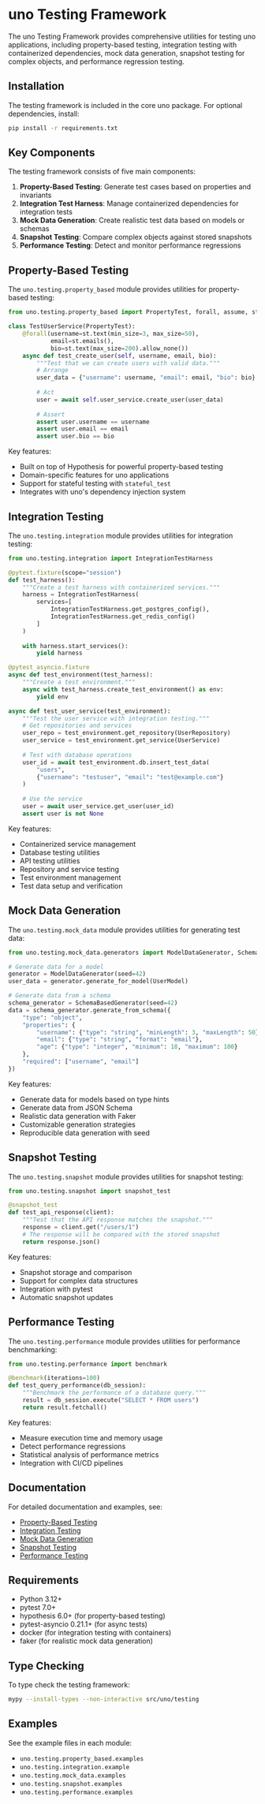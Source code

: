 # uno Testing Framework

The uno Testing Framework provides comprehensive utilities for testing uno applications, including property-based testing, integration testing with containerized dependencies, mock data generation, snapshot testing for complex objects, and performance regression testing.

## Installation

The testing framework is included in the core uno package. For optional dependencies, install:

```bash
pip install -r requirements.txt
```

## Key Components

The testing framework consists of five main components:

1. **Property-Based Testing**: Generate test cases based on properties and invariants
2. **Integration Test Harness**: Manage containerized dependencies for integration tests
3. **Mock Data Generation**: Create realistic test data based on models or schemas
4. **Snapshot Testing**: Compare complex objects against stored snapshots
5. **Performance Testing**: Detect and monitor performance regressions

## Property-Based Testing

The `uno.testing.property_based` module provides utilities for property-based testing:

```python
from uno.testing.property_based import PropertyTest, forall, assume, stateful_test

class TestUserService(PropertyTest):
    @forall(username=st.text(min_size=3, max_size=50),
            email=st.emails(),
            bio=st.text(max_size=200).allow_none())
    async def test_create_user(self, username, email, bio):
        """Test that we can create users with valid data."""
        # Arrange
        user_data = {"username": username, "email": email, "bio": bio}
        
        # Act
        user = await self.user_service.create_user(user_data)
        
        # Assert
        assert user.username == username
        assert user.email == email
        assert user.bio == bio
```

Key features:
- Built on top of Hypothesis for powerful property-based testing
- Domain-specific features for uno applications
- Support for stateful testing with `stateful_test`
- Integrates with uno's dependency injection system

## Integration Testing

The `uno.testing.integration` module provides utilities for integration testing:

```python
from uno.testing.integration import IntegrationTestHarness

@pytest.fixture(scope="session")
def test_harness():
    """Create a test harness with containerized services."""
    harness = IntegrationTestHarness(
        services=[
            IntegrationTestHarness.get_postgres_config(),
            IntegrationTestHarness.get_redis_config()
        ]
    )
    
    with harness.start_services():
        yield harness

@pytest_asyncio.fixture
async def test_environment(test_harness):
    """Create a test environment."""
    async with test_harness.create_test_environment() as env:
        yield env

async def test_user_service(test_environment):
    """Test the user service with integration testing."""
    # Get repositories and services
    user_repo = test_environment.get_repository(UserRepository)
    user_service = test_environment.get_service(UserService)
    
    # Test with database operations
    user_id = await test_environment.db.insert_test_data(
        "users",
        {"username": "testuser", "email": "test@example.com"}
    )
    
    # Use the service
    user = await user_service.get_user(user_id)
    assert user is not None
```

Key features:
- Containerized service management
- Database testing utilities
- API testing utilities
- Repository and service testing
- Test environment management
- Test data setup and verification

## Mock Data Generation

The `uno.testing.mock_data` module provides utilities for generating test data:

```python
from uno.testing.mock_data.generators import ModelDataGenerator, SchemaBasedGenerator

# Generate data for a model
generator = ModelDataGenerator(seed=42)
user_data = generator.generate_for_model(UserModel)

# Generate data from a schema
schema_generator = SchemaBasedGenerator(seed=42)
data = schema_generator.generate_from_schema({
    "type": "object",
    "properties": {
        "username": {"type": "string", "minLength": 3, "maxLength": 50},
        "email": {"type": "string", "format": "email"},
        "age": {"type": "integer", "minimum": 18, "maximum": 100}
    },
    "required": ["username", "email"]
})
```

Key features:
- Generate data for models based on type hints
- Generate data from JSON Schema
- Realistic data generation with Faker
- Customizable generation strategies
- Reproducible data generation with seed

## Snapshot Testing

The `uno.testing.snapshot` module provides utilities for snapshot testing:

```python
from uno.testing.snapshot import snapshot_test

@snapshot_test
def test_api_response(client):
    """Test that the API response matches the snapshot."""
    response = client.get("/users/1")
    # The response will be compared with the stored snapshot
    return response.json()
```

Key features:
- Snapshot storage and comparison
- Support for complex data structures
- Integration with pytest
- Automatic snapshot updates

## Performance Testing

The `uno.testing.performance` module provides utilities for performance benchmarking:

```python
from uno.testing.performance import benchmark

@benchmark(iterations=100)
def test_query_performance(db_session):
    """Benchmark the performance of a database query."""
    result = db_session.execute("SELECT * FROM users")
    return result.fetchall()
```

Key features:
- Measure execution time and memory usage
- Detect performance regressions
- Statistical analysis of performance metrics
- Integration with CI/CD pipelines

## Documentation

For detailed documentation and examples, see:

- [Property-Based Testing](../../../docs/testing/property_based_testing.md)
- [Integration Testing](../../../docs/testing/integration_testing.md)
- [Mock Data Generation](../../../docs/testing/mock_data_generation.md)
- [Snapshot Testing](../../../docs/testing/snapshot_testing.md)
- [Performance Testing](../../../docs/testing/performance_testing.md)

## Requirements

- Python 3.12+
- pytest 7.0+
- hypothesis 6.0+ (for property-based testing)
- pytest-asyncio 0.21.1+ (for async tests)
- docker (for integration testing with containers)
- faker (for realistic mock data generation)

## Type Checking

To type check the testing framework:

```bash
mypy --install-types --non-interactive src/uno/testing
```

## Examples

See the example files in each module:

- `uno.testing.property_based.examples`
- `uno.testing.integration.example`
- `uno.testing.mock_data.examples`
- `uno.testing.snapshot.examples`
- `uno.testing.performance.examples`